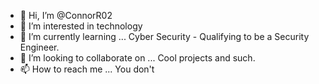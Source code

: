 - 👋 Hi, I’m @ConnorR02
- 👀 I’m interested in technology
- 🌱 I’m currently learning ... Cyber Security - Qualifying to be a Security Engineer. 
- 💞️ I’m looking to collaborate on ... Cool projects and such. 
- 📫 How to reach me ... You don't

<!---
ConnorR02/ConnorR02 is a ✨ special ✨ repository because its `README.md` (this file) appears on your GitHub profile.
You can click the Preview link to take a look at your changes.
--->
